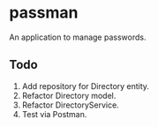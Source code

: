 # passman
An application to manage passwords.


## Todo
1. Add repository for Directory entity.
2. Refactor Directory model.
3. Refactor DirectoryService.
4. Test via Postman.